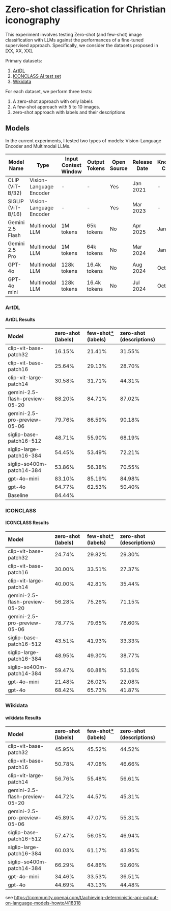 # Zero-shot classification for Christian iconography

This experiment involves testing Zero-shot (and few-shot) image classification with LLMs against the performances of a fine-tuned supervised approach.
Specifically, we consider the datasets proposed in [XX, XX, XX].

Primary datasets:

1. [ArtDL](https://artdl.org/)
2. [ICONCLASS AI test set](https://iconclass.org/testset/)
3. [Wikidata]()

For each dataset, we perform three tests:

1. A zero-shot approach with only labels
2. A few-shot approach with 5 to 10 images.
3. zero-shot approach with labels and their descriptions

## Models

In the current experiments, I tested two types of models: Vision-Language Encoder and Multimodal LLMs.

| Model Name        | Type                     | Input Context Window     | Output Tokens     | Open Source | Release Date | Knowledge Cut-off |
|------------------|--------------------------|--------------------------|-------------------|--------------|---------------|--------------------|
| CLIP (ViT-B/32)   | Vision-Language Encoder   | -                      | -               | Yes        | Jan 2021      | -               |
| SIGLIP (ViT-B/16) | Vision-Language Encoder   | -                      | -               | Yes        | Mar 2023      | -               |
| Gemini 2.5 Flash  | Multimodal LLM            | 1M tokens                | 65k tokens    | No         | Apr 2025      | Jan 2025    |
| Gemini 2.5 Pro    | Multimodal LLM            | 1M tokens                | 64k tokens    | No         | Mar 2024      | Jan 2025   |
| GPT-4o            | Multimodal LLM            | 128k tokens              | 16.4k tokens     | No         | Aug 2024      | Oct 2023           |
| GPT-4o mini       | Multimodal LLM            | 128k tokens              | 16.4k tokens     | No         | Jul 2024      | Oct 2023           |

### ArtDL

#### ArtDL Results
| Model                          | zero-shot (labels)   | few-shot[*](dataset/ArtDL-data/few-shot/README.md) (labels)   | zero-shot (descriptions)   |
|:-------------------------------|:---------------------|:--------------------------------------------------------------|:---------------------------|
| clip-vit-base-patch32          | 16.15%               | 21.41%                                                        | 31.55%                     |
| clip-vit-base-patch16          | 25.64%               | 29.13%                                                        | 28.70%                     |
| clip-vit-large-patch14         | 30.58%               | 31.71%                                                        | 44.31%                     |
| gemini-2.5-flash-preview-05-20 | 88.20%               | 84.71%                                                        | 87.02%                     |
| gemini-2.5-pro-preview-05-06   | 79.76%               | 86.59%                                                        | 90.18%                     |
| siglip-base-patch16-512        | 48.71%               | 55.90%                                                        | 68.19%                     |
| siglip-large-patch16-384       | 54.45%               | 53.49%                                                        | 72.21%                     |
| siglip-so400m-patch14-384      | 53.86%               | 56.38%                                                        | 70.55%                     |
| gpt-4o-mini                    | 83.10%               | 85.19%                                                        | 84.98%                     |
| gpt-4o                         | 64.77%               | 62.53%                                                        | 50.40%                     |
| Baseline                       | 84.44%               |                                                               |                            |

### ICONCLASS

#### ICONCLASS Results
| Model                          | zero-shot (labels)   | few-shot[*](dataset/ICONCLASS-data/few-shot/README.md) (labels)   | zero-shot (descriptions)   |
|:-------------------------------|:---------------------|:------------------------------------------------------------------|:---------------------------|
| clip-vit-base-patch32          | 24.74%               | 29.82%                                                            | 29.30%                     |
| clip-vit-base-patch16          | 30.00%               | 33.51%                                                            | 27.37%                     |
| clip-vit-large-patch14         | 40.00%               | 42.81%                                                            | 35.44%                     |
| gemini-2.5-flash-preview-05-20 | 56.28%               | 75.26%                                                            | 71.15%                     |
| gemini-2.5-pro-preview-05-06   | 78.77%               | 79.65%                                                            | 78.60%                     |
| siglip-base-patch16-512        | 43.51%               | 41.93%                                                            | 33.33%                     |
| siglip-large-patch16-384       | 48.95%               | 49.30%                                                            | 38.77%                     |
| siglip-so400m-patch14-384      | 59.47%               | 60.88%                                                            | 53.16%                     |
| gpt-4o-mini                    | 21.48%               | 26.02%                                                            | 22.08%                     |
| gpt-4o                         | 68.42%               | 65.73%                                                            | 41.87%                     |

### Wikidata

#### wikidata Results
| Model                          | zero-shot (labels)   | few-shot[*](dataset/wikidata-data/few-shot/README.md) (labels)   | zero-shot (descriptions)   |
|:-------------------------------|:---------------------|:-----------------------------------------------------------------|:---------------------------|
| clip-vit-base-patch32          | 45.95%               | 45.52%                                                           | 44.52%                     |
| clip-vit-base-patch16          | 50.78%               | 47.08%                                                           | 46.66%                     |
| clip-vit-large-patch14         | 56.76%               | 55.48%                                                           | 56.61%                     |
| gemini-2.5-flash-preview-05-20 | 44.72%               | 44.57%                                                           | 45.31%                     |
| gemini-2.5-pro-preview-05-06   | 45.89%               | 47.07%                                                           | 55.31%                     |
| siglip-base-patch16-512        | 57.47%               | 56.05%                                                           | 46.94%                     |
| siglip-large-patch16-384       | 60.03%               | 61.17%                                                           | 43.95%                     |
| siglip-so400m-patch14-384      | 66.29%               | 64.86%                                                           | 59.60%                     |
| gpt-4o-mini                    | 34.46%               | 33.53%                                                           | 36.51%                     |
| gpt-4o                         | 44.69%               | 43.13%                                                           | 44.48%                     |


see https://community.openai.com/t/achieving-deterministic-api-output-on-language-models-howto/418318